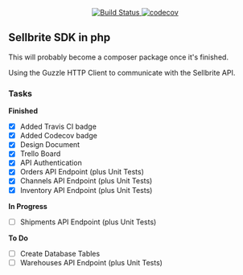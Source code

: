 <p align="center">
    <a href="https://travis-ci.org/dqfan2012/sellbrite-sdk" rel="nofollow">
        <img src="https://travis-ci.org/dqfan2012/sellbrite-sdk.svg?branch=master" alt="Build Status" style="max-width: 100%;">
    </a>
    <a href="https://codecov.io/gh/dqfan2012/sellbrite-sdk" rel="nofollow">
        <img src="https://codecov.io/gh/dqfan2012/sellbrite-sdk/branch/master/graph/badge.svg" alt="codecov" style="max-width: 100%;" />
    </a>
</p>

## Sellbrite SDK in php

This will probably become a composer package once it's finished.

Using the Guzzle HTTP Client to communicate with the Sellbrite API.

### Tasks

**Finished**

 - [x] Added Travis CI badge
 - [x] Added Codecov badge
 - [x] Design Document
 - [x] Trello Board
 - [x] API Authentication
 - [x] Orders API Endpoint (plus Unit Tests)
 - [x] Channels API Endpoint (plus Unit Tests)
 - [x] Inventory API Endpoint (plus Unit Tests)

**In Progress**

 - [ ] Shipments API Endpoint (plus Unit Tests)

**To Do**

 - [ ] Create Database Tables
 - [ ] Warehouses API Endpoint (plus Unit Tests)
